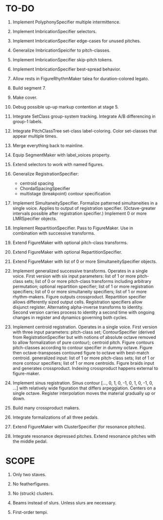 TO-DO
=====

1.  Implement PolyphonySpecifier multiple intermittence.

2.  Implement ImbricationSpecifier selectors.

3.  Implement ImbricationSpecifier edge-cases for unused pitches.

4.  Generalize ImbricationSpeicifer to pitch-classes.

5.  Implement ImbricationSpecifier skip-pitch tokens.

6.  Implement ImbricationSpecifier best-spread behavior.

7.  Allow rests in FigureRhythmMaker talea for duration-colored legato.

8.  Build segment 7.

9.  Make cover.

10. Debug possible up-up markup contention at stage 5.

11. Integrate SetClass group-system tracking.
    Integrate A/B differencing in group-1 labels.

12. Integrate PitchClassTree set-class label-coloring.
    Color set-classes that appear multiple times.

13. Merge everything back to mainline.

14. Equip SegmentMaker with label_voices property.

15. Extend selectors to work with named figures.

16. Generalize RegistrationSpecifier:
    * centroid spacing
    * ChordalSpacingSpecifier
    * multistage (breakpoint) contour specification

17. Implement SimultaneitySpecifier.
    Formalize patterned simultaneities in a single voice.
    Applies to output of registration specifier.
    (Octave-greater intervals possible after registration specifier.)
    Implement 0 or more LMRSpecifier objects.

18. Implement RepartitionSpecifier.
    Pass to FigureMaker.
    Use in combination with successive transforms.

19. Extend FigureMaker with optional pitch-class transforms.

20. Extend FigureMaker with optional RepartitionSpecifier.

21. Extend FigureMaker with list of 0 or more SimultaneitySpecifier objects.

22. Implement generalized successive transforms. Operates in a single voice.
    First version with six input parameters: list of 1 or more pitch-class
    sets; list of 0 or more pitch-class transforms including arbitrary
    permutation; optional repartition specifier; list of 1 or more registration
    specifiers; list of 0 or more simultaneity specifiers; list of 1 or more
    rhythm-makers. Figure outputs crossproduct. Repartition specifier allows
    differently sized output cells. Registration specifiers allow disjunct
    register. Alternating alpha-inverse transforms to identity. Second version
    carries process to identity a second time with ongoing changes in register
    and dynamics governing both cycles.

23. Implement centroid registration. Operates in a single voice. First version
    with three input parameters: pitch-class set; ContourSpecifier (derived
    from RegistrationSpecifier but with notions of absolute octave removed to
    allow formalization of pure contour); centroid pitch. Figure contours
    pitch-classes according to contour specifier in dummy octave. Figure then
    octave-transposes contoured figure to octave with best-match centroid.
    generalized input: list of 1 or more pitch-class sets; list of 1 or more
    contour specifiers; list of 1 or more centroids. Figure braids input and
    generates crossproduct. Indexing crossproduct happens external to
    figure-maker.

24. Implement sinus registration. Sinus contour [..., 0, 1, 0, -1, 0, 1, 0, -1,
    0, ...] with relatively wide figuration that differs arpeggiation. Centers
    on a single octave. Register interpolation moves the material gradually up
    or down.

25. Build many crossproduct makers.

26. Integrate formalizations of all three pedals.

27. Extend FigureMaker with ClusterSpecifier (for resonance pitches).

28. Integrate resonance depressed pitches.
    Extend resonance pitches with the middle pedal.

SCOPE
=====

1.  Only two staves.

2.  No featherfigures.

3.  No (struck) clusters.

4.  Beams instead of slurs. Unless slurs are necessary.

5.  First-order tempi.
